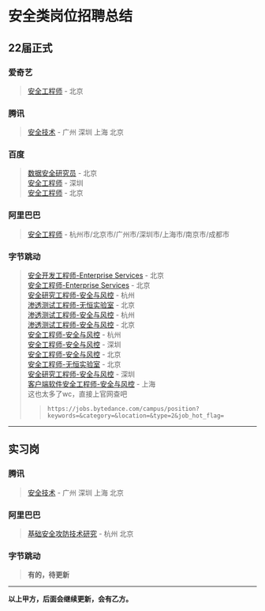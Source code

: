# 安全类岗位招聘总结  

## 22届正式

### 爱奇艺
> [安全工程师](https://campus.iqiyi.com/campus_apply/iqiyi/38597#/job/817261a4-0398-415a-b80b-886b255c310c) - 北京  

### 腾讯 
> [安全技术](https://join.qq.com/post_detail.html?pid=1&id=112&tid=2) - 广州 深圳 上海 北京 

### 百度
> [数据安全研究员](https://talent.baidu.com/external/baidu/campus.html#/jobDetail/all/1/193146) - 北京  
> [安全工程师](https://talent.baidu.com/external/baidu/campus.html#/jobDetail/all/1/192932) - 深圳  
> [安全工程师](https://talent.baidu.com/external/baidu/campus.html#/jobDetail/all/1/192931) - 北京  

### 阿里巴巴  
> [安全工程师](https://talent.alibaba.com/campus-position/12747?spm=a1z9iw.13825115.0.0.60663ae76tcuZa) - 杭州市/北京市/广州市/深圳市/上海市/南京市/成都市  

### 字节跳动  
> [安全开发工程师-Enterprise Services](https://jobs.bytedance.com/campus/position/6994716399319173384/detail) - 北京  
> [安全工程师-Enterprise Services](https://jobs.bytedance.com/campus/position/6994714426805340446/detail) - 北京  
> [安全研究工程师-安全与风控](https://jobs.bytedance.com/campus/position/6994738529549568269/detail) - 杭州  
> [渗透测试工程师-无恒实验室](https://jobs.bytedance.com/campus/position/6994754271120148767/detail) - 北京  
> [渗透测试工程师-安全与风控](https://jobs.bytedance.com/campus/position/6994738493528344868/detail) - 杭州  
> [渗透测试工程师-安全与风控](https://jobs.bytedance.com/campus/position/6994770128269723941/detail) - 北京  
> [安全工程师-安全与风控](https://jobs.bytedance.com/campus/position/6994739017205287181/detail) - 杭州  
> [安全工程师-安全与风控](https://jobs.bytedance.com/campus/position/6993367739378305311/detail) - 深圳  
> [安全工程师-安全与风控](https://jobs.bytedance.com/campus/position/6994769469281782029/detail) - 北京  
> [安全工程师-无恒实验室](https://jobs.bytedance.com/campus/position/6994754273947076900/detail) - 北京  
> [安全研究工程师-安全与风控](https://jobs.bytedance.com/campus/position/6993365548416420127/detail) - 深圳  
> [客户端软件安全工程师-安全与风控](https://jobs.bytedance.com/campus/position/6994773648808626469/detail) - 上海  
> 这也太多了wc，直接上官网查吧  
>>`https://jobs.bytedance.com/campus/position?keywords=&category=&location=&type=2&job_hot_flag=`


------

## 实习岗

### 腾讯
> [安全技术](https://join.qq.com/post_detail.html?pid=2&id=112&tid=2) - 广州 深圳 上海 北京  

### 阿里巴巴  
> [基础安全攻防技术研究](https://talent.alibaba.com/campus-project/922?spm=a1z9iw.13825115.0.0.631e3ae7oQcuKV) - 杭州 北京  

### 字节跳动  
> **有的，待更新**  

------  
**以上甲方，后面会继续更新，会有乙方。**